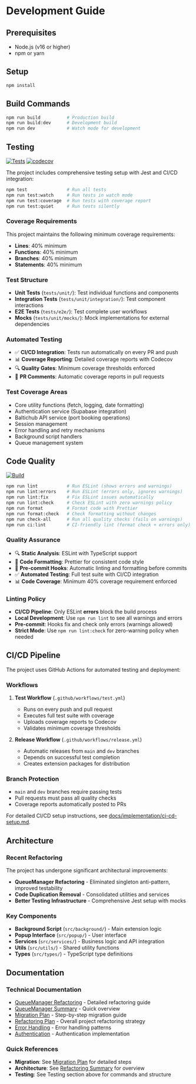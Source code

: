 # Development Guide

## Prerequisites

- Node.js (v16 or higher)
- npm or yarn

## Setup

```bash
npm install
```

## Build Commands

```bash
npm run build          # Production build
npm run build:dev      # Development build
npm run dev            # Watch mode for development
```

## Testing

[![Tests](https://github.com/JustPrivetProject/booking-system-plugin/actions/workflows/test.yml/badge.svg)](https://github.com/JustPrivetProject/booking-system-plugin/actions/workflows/test.yml)
[![codecov](https://codecov.io/gh/JustPrivetProject/booking-system-plugin/branch/main/graph/badge.svg)](https://codecov.io/gh/JustPrivetProject/booking-system-plugin)

The project includes comprehensive testing setup with Jest and CI/CD integration:

```bash
npm test               # Run all tests
npm run test:watch     # Run tests in watch mode
npm run test:coverage  # Run tests with coverage report
npm run test:quiet     # Run tests silently
```

### Coverage Requirements

This project maintains the following minimum coverage requirements:

- **Lines**: 40% minimum
- **Functions**: 40% minimum
- **Branches**: 40% minimum
- **Statements**: 40% minimum

### Test Structure

- **Unit Tests** (`tests/unit/`): Test individual functions and components
- **Integration Tests** (`tests/unit/integration/`): Test component interactions
- **E2E Tests** (`tests/e2e/`): Test complete user workflows
- **Mocks** (`tests/unit/mocks/`): Mock implementations for external dependencies

### Automated Testing

- ✅ **CI/CD Integration**: Tests run automatically on every PR and push
- 📊 **Coverage Reporting**: Detailed coverage reports with Codecov
- 🔍 **Quality Gates**: Minimum coverage thresholds enforced
- 📝 **PR Comments**: Automatic coverage reports in pull requests

### Test Coverage Areas

- Core utility functions (fetch, logging, date formatting)
- Authentication service (Supabase integration)
- Baltichub API service (port booking operations)
- Session management
- Error handling and retry mechanisms
- Background script handlers
- Queue management system

## Code Quality

[![Build](https://github.com/JustPrivetProject/booking-system-plugin/actions/workflows/release.yml/badge.svg)](https://github.com/JustPrivetProject/booking-system-plugin/actions/workflows/release.yml)

```bash
npm run lint           # Run ESLint (shows errors and warnings)
npm run lint:errors    # Run ESLint (errors only, ignores warnings)
npm run lint:fix       # Fix ESLint issues automatically
npm run lint:check     # Check ESLint with zero warnings policy
npm run format         # Format code with Prettier
npm run format:check   # Check formatting without changes
npm run check-all      # Run all quality checks (fails on warnings)
npm run ci:lint        # CI-friendly lint (format check + errors only)
```

### Quality Assurance

- 🔍 **Static Analysis**: ESLint with TypeScript support
- 🎨 **Code Formatting**: Prettier for consistent code style
- 🔄 **Pre-commit Hooks**: Automatic linting and formatting before commits
- ✅ **Automated Testing**: Full test suite with CI/CD integration
- 📊 **Code Coverage**: Minimum 40% coverage requirement enforced

### Linting Policy

- **CI/CD Pipeline**: Only ESLint **errors** block the build process
- **Local Development**: Use `npm run lint` to see all warnings and errors
- **Pre-commit**: Hooks fix and check only errors (warnings allowed)
- **Strict Mode**: Use `npm run lint:check` for zero-warning policy when needed

## CI/CD Pipeline

The project uses GitHub Actions for automated testing and deployment:

### Workflows

1. **Test Workflow** (`.github/workflows/test.yml`)
    - Runs on every push and pull request
    - Executes full test suite with coverage
    - Uploads coverage reports to Codecov
    - Validates minimum coverage thresholds

2. **Release Workflow** (`.github/workflows/release.yml`)
    - Automatic releases from `main` and `dev` branches
    - Depends on successful test completion
    - Creates extension packages for distribution

### Branch Protection

- `main` and `dev` branches require passing tests
- Pull requests must pass all quality checks
- Coverage reports automatically posted to PRs

For detailed CI/CD setup instructions, see [docs/implementation/ci-cd-setup.md](docs/implementation/ci-cd-setup.md).

## Architecture

### Recent Refactoring

The project has undergone significant architectural improvements:

- **QueueManager Refactoring** - Eliminated singleton anti-pattern, improved testability
- **Code Duplication Removal** - Consolidated utilities and services
- **Better Testing Infrastructure** - Comprehensive Jest setup with mocks

### Key Components

- **Background Script** (`src/background/`) - Main extension logic
- **Popup Interface** (`src/popup/`) - User interface
- **Services** (`src/services/`) - Business logic and API integration
- **Utils** (`src/utils/`) - Shared utility functions
- **Types** (`src/types/`) - TypeScript type definitions

## Documentation

### Technical Documentation

- [QueueManager Refactoring](docs/queue-manager-refactoring.md) - Detailed refactoring guide
- [QueueManager Summary](docs/queue-manager-refactoring-summary.md) - Quick overview
- [Migration Plan](docs/queue-manager-migration-plan.md) - Step-by-step migration guide
- [Refactoring Plan](docs/refactoring-plan.md) - Overall project refactoring strategy
- [Error Handling](docs/error-handling.md) - Error handling patterns
- [Authentication](docs/isAppAuth.md) - Authentication implementation

### Quick References

- **Migration**: See [Migration Plan](docs/queue-manager-migration-plan.md) for detailed steps
- **Architecture**: See [Refactoring Summary](docs/queue-manager-refactoring-summary.md) for overview
- **Testing**: See Testing section above for commands and structure
